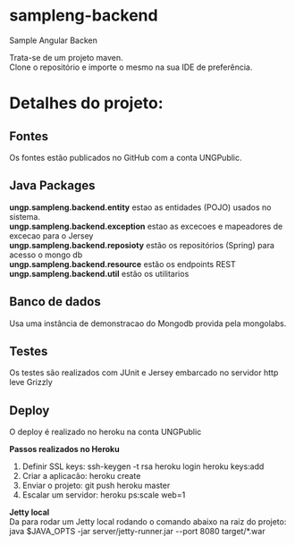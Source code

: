 sampleng-backend
================

Sample Angular Backen  

Trata-se de um projeto maven.  
Clone o repositório e importe o mesmo na sua IDE de preferência.  

Detalhes do projeto:
===================

## Fontes ##  
Os fontes estão publicados no GitHub com a conta UNGPublic.  

## Java Packages ##
__ungp.sampleng.backend.entity__ estao as entidades (POJO) usados no sistema.  
__ungp.sampleng.backend.exception__ estao as excecoes e mapeadores de excecao para o Jersey  
__ungp.sampleng.backend.reposioty__ estão os repositórios (Spring) para acesso o mongo db  
__ungp.sampleng.backend.resource__ estão os endpoints REST  
__ungp.sampleng.backend.util__ estão os utilitarios  

## Banco de dados ##  
Usa uma instância de demonstracao do Mongodb provida pela mongolabs.  

## Testes ## 
 
  Os testes são realizados com JUnit e Jersey embarcado no servidor http leve Grizzly  

## Deploy ## 
 
 O deploy é realizado no heroku na conta UNGPublic  

__Passos realizados no Heroku__  
1) Definir SSL keys: ssh-keygen -t rsa heroku login heroku keys:add    
2) Criar a aplicacão: heroku create   
3) Enviar o projeto: git push heroku master  
4) Escalar um servidor: heroku ps:scale web=1  

__Jetty local__  
Da para rodar um Jetty local rodando o comando abaixo na raiz do projeto:  
java $JAVA_OPTS -jar server/jetty-runner.jar --port 8080 target/*.war